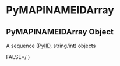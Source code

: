 # PyMAPINAMEIDArray

## PyMAPINAMEIDArray Object

A sequence \([PyIID](#pyiid), string/int\) objects 

FALSE\*/ \)